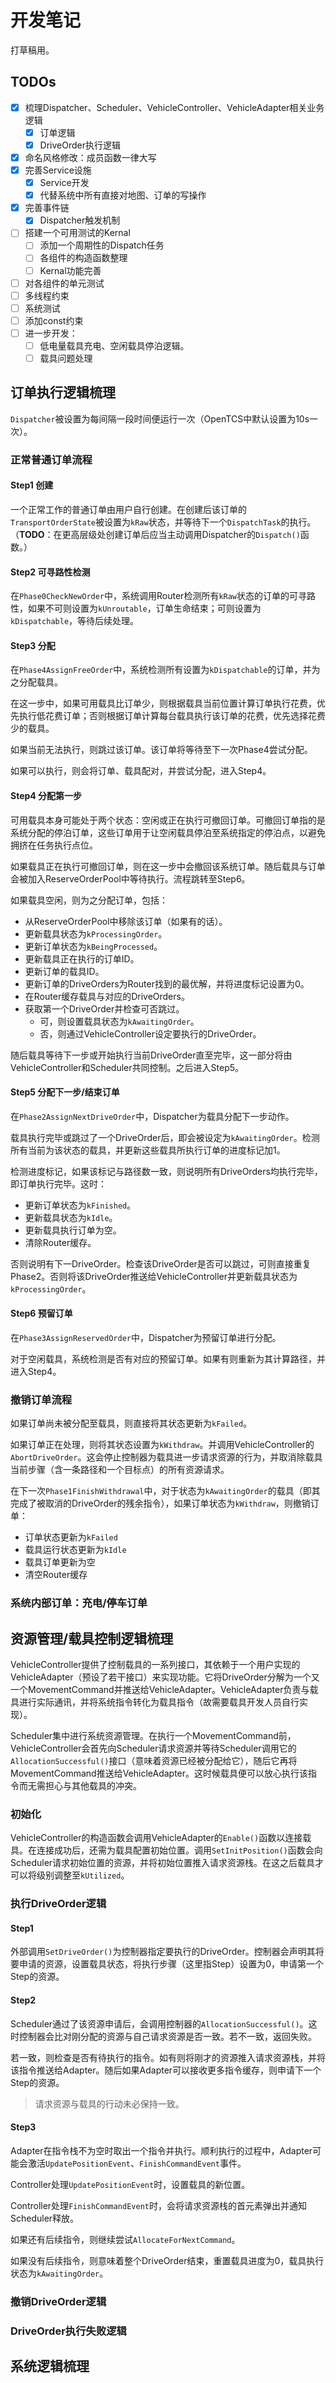 # 开发笔记

打草稿用。

## TODOs

- [x] 梳理Dispatcher、Scheduler、VehicleController、VehicleAdapter相关业务逻辑
  - [x] 订单逻辑
  - [x] DriveOrder执行逻辑
- [x] 命名风格修改：成员函数一律大写
- [x] 完善Service设施
  - [x] Service开发
  - [x] 代替系统中所有直接对地图、订单的写操作
- [x] 完善事件链
  - [x] Dispatcher触发机制
- [ ] 搭建一个可用测试的Kernal
  - [ ] 添加一个周期性的Dispatch任务
  - [ ] 各组件的构造函数整理
  - [ ] Kernal功能完善
- [ ] 对各组件的单元测试
- [ ] 多线程约束
- [ ] 系统测试
- [ ] 添加const约束
- [ ] 进一步开发：
  - [ ] 低电量载具充电、空闲载具停泊逻辑。
  - [ ] 载具问题处理

## 订单执行逻辑梳理

`Dispatcher`被设置为每间隔一段时间便运行一次（OpenTCS中默认设置为10s一次）。

### 正常普通订单流程

#### Step1 创建

一个正常工作的普通订单由用户自行创建。在创建后该订单的`TransportOrderState`被设置为`kRaw`状态，并等待下一个`DispatchTask`的执行。（**TODO**：在更高层级处创建订单后应当主动调用Dispatcher的`Dispatch()`函数。）

#### Step2 可寻路性检测

在`Phase0CheckNewOrder`中，系统调用Router检测所有`kRaw`状态的订单的可寻路性，如果不可则设置为`kUnroutable`，订单生命结束；可则设置为`kDispatchable`，等待后续处理。

#### Step3 分配

在`Phase4AssignFreeOrder`中，系统检测所有设置为`kDispatchable`的订单，并为之分配载具。

在这一步中，如果可用载具比订单少，则根据载具当前位置计算订单执行花费，优先执行低花费订单；否则根据订单计算每台载具执行该订单的花费，优先选择花费少的载具。

如果当前无法执行，则跳过该订单。该订单将等待至下一次Phase4尝试分配。

如果可以执行，则会将订单、载具配对，并尝试分配，进入Step4。

#### Step4 分配第一步

可用载具本身可能处于两个状态：空闲或正在执行可撤回订单。可撤回订单指的是系统分配的停泊订单，这些订单用于让空闲载具停泊至系统指定的停泊点，以避免拥挤在任务执行点位。

如果载具正在执行可撤回订单，则在这一步中会撤回该系统订单。随后载具与订单会被加入ReserveOrderPool中等待执行。流程跳转至Step6。

如果载具空闲，则为之分配订单，包括：

- 从ReserveOrderPool中移除该订单（如果有的话）。
- 更新载具状态为`kProcessingOrder`。
- 更新订单状态为`kBeingProcessed`。
- 更新载具正在执行的订单ID。
- 更新订单的载具ID。
- 更新订单的DriveOrders为Router找到的最优解，并将进度标记设置为0。
- 在Router缓存载具与对应的DriveOrders。
- 获取第一个DriveOrder并检查可否跳过。
  - 可，则设置载具状态为`kAwaitingOrder`。
  - 否，则通过VehicleController设定要执行的DriveOrder。

随后载具等待下一步或开始执行当前DriveOrder直至完毕，这一部分将由VehicleController和Scheduler共同控制。之后进入Step5。

#### Step5 分配下一步/结束订单

在`Phase2AssignNextDriveOrder`中，Dispatcher为载具分配下一步动作。

载具执行完毕或跳过了一个DriveOrder后，即会被设定为`kAwaitingOrder`。检测所有当前为该状态的载具，并更新这些载具所执行订单的进度标记加1。

检测进度标记，如果该标记与路径数一致，则说明所有DriveOrders均执行完毕，即订单执行完毕。这时：

- 更新订单状态为`kFinished`。
- 更新载具状态为`kIdle`。
- 更新载具执行订单为空。
- 清除Router缓存。

否则说明有下一DriveOrder。检查该DriveOrder是否可以跳过，可则直接重复Phase2。否则将该DriveOrder推送给VehicleController并更新载具状态为`kProcessingOrder`。

#### Step6 预留订单

在`Phase3AssignReservedOrder`中，Dispatcher为预留订单进行分配。

对于空闲载具，系统检测是否有对应的预留订单。如果有则重新为其计算路径，并进入Step4。

### 撤销订单流程

如果订单尚未被分配至载具，则直接将其状态更新为`kFailed`。

如果订单正在处理，则将其状态设置为`kWithdraw`。并调用VehicleController的`AbortDriveOrder`。这会停止控制器为载具进一步请求资源的行为，并取消除载具当前步骤（含一条路径和一个目标点）的所有资源请求。

在下一次`Phase1FinishWithdrawal`中，对于状态为`kAwaitingOrder`的载具（即其完成了被取消的DriveOrder的残余指令），如果订单状态为`kWithdraw`，则撤销订单：

- 订单状态更新为`kFailed`
- 载具运行状态更新为`kIdle`
- 载具订单更新为空
- 清空Router缓存

### 系统内部订单：充电/停车订单

<!--UNDONE 这一部分逻辑需要进一步考虑-->

## 资源管理/载具控制逻辑梳理

VehicleController提供了控制载具的一系列接口，其依赖于一个用户实现的VehicleAdapter（预设了若干接口）来实现功能。它将DriveOrder分解为一个又一个MovementCommand并推送给VehicleAdapter。VehicleAdapter负责与载具进行实际通讯，并将系统指令转化为载具指令（故需要载具开发人员自行实现）。

Scheduler集中进行系统资源管理。在执行一个MovementCommand前，VehicleController会首先向Scheduler请求资源并等待Scheduler调用它的`AllocationSuccessful()`接口（意味着资源已经被分配给它），随后它再将MovementCommand推送给VehicleAdapter。这时候载具便可以放心执行该指令而无需担心与其他载具的冲突。

### 初始化

VehicleController的构造函数会调用VehicleAdapter的`Enable()`函数以连接载具。在连接成功后，还需为载具配置初始位置。调用`SetInitPosition()`函数会向Scheduler请求初始位置的资源，并将初始位置推入请求资源栈。在这之后载具才可以将级别调整至`kUtilized`。

### 执行DriveOrder逻辑

#### Step1

外部调用`SetDriveOrder()`为控制器指定要执行的DriveOrder。控制器会声明其将要申请的资源，设置载具状态，将执行步骤（这里指Step）设置为0，申请第一个Step的资源。

#### Step2

Scheduler通过了该资源申请后，会调用控制器的`AllocationSuccessful()`。这时控制器会比对刚分配的资源与自己请求资源是否一致。若不一致，返回失败。

若一致，则检查是否有待执行的指令。如有则将刚才的资源推入请求资源栈，并将该指令推送给Adapter。随后如果Adapter可以接收更多指令缓存，则申请下一个Step的资源。

> 请求资源与载具的行动未必保持一致。

#### Step3

Adapter在指令栈不为空时取出一个指令并执行。顺利执行的过程中，Adapter可能会激活`UpdatePositionEvent`、`FinishCommandEvent`事件。

Controller处理`UpdatePositionEvent`时，设置载具的新位置。

Controller处理`FinishCommandEvent`时，会将请求资源栈的首元素弹出并通知Scheduler释放。

如果还有后续指令，则继续尝试`AllocateForNextCommand`。

如果没有后续指令，则意味着整个DriveOrder结束，重置载具进度为0，载具执行状态为`kAwaitingOrder`。

### 撤销DriveOrder逻辑

### DriveOrder执行失败逻辑

<!--UNDONE-->

## 系统逻辑梳理
